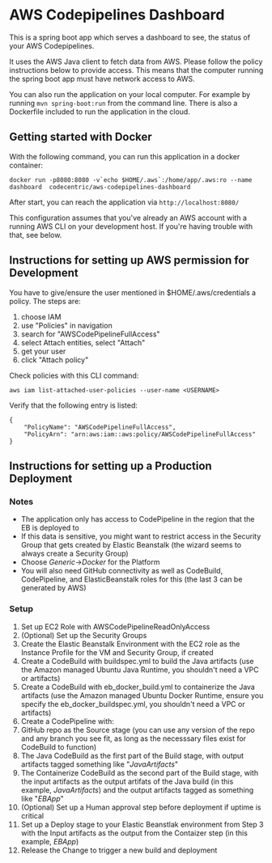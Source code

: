 # AWS Codepipelines Dashboard

This is a spring boot app which serves a dashboard to see, the status
of your AWS Codepipelines.

It uses the AWS Java client to fetch data from AWS. Please follow the
policy instructions below to provide access. This means that the computer
running the spring boot app must have network access to AWS.

You can also run the application on your local computer. For example 
by running `mvn spring-boot:run` from the command line. There is also
a Dockerfile included to run the application in the cloud.

## Getting started with Docker
With the following command, you can run this application in a docker container:
```
docker run -p8080:8080 -v`echo $HOME/.aws`:/home/app/.aws:ro --name dashboard  codecentric/aws-codepipelines-dashboard
```
After start, you can reach the application via
```http://localhost:8080/```

This configuration assumes that you've already an AWS account with a running
AWS CLI on your development host.  If you're having trouble with that, see below.

## Instructions for setting up AWS permission for Development

You have to give/ensure the user mentioned in $HOME/.aws/credentials
a policy. The steps are:

1) choose IAM
1) use "Policies" in navigation
1) search for "AWSCodePipelineFullAccess"
1) select Attach entities, select "Attach"
1) get your user
1) click "Attach policy"

Check policies with this CLI command:

```
aws iam list-attached-user-policies --user-name <USERNAME>
```

Verify that the following entry is listed:
```
{
    "PolicyName": "AWSCodePipelineFullAccess", 
    "PolicyArn": "arn:aws:iam::aws:policy/AWSCodePipelineFullAccess"
}
```


## Instructions for setting up a Production Deployment
### Notes ###
* The application only has access to CodePipeline in the region that the EB is deployed to
* If this data is sensitive, you might want to restrict access in the Security Group that gets created by Elastic Beanstalk (the wizard seems to always create a Security Group)
* Choose *Generic*->*Docker* for the Platform
* You will also need GitHub connectivity as well as CodeBuild, CodePipeline, and ElasticBeanstalk roles for this (the last 3 can be generated by AWS)

### Setup ###
1. Set up EC2 Role with AWSCodePipelineReadOnlyAccess
2. (Optional) Set up the Security Groups
3. Create the Elastic Beanstalk Environment with the EC2 role as the Instance Profile for the VM and Security Group, if created
4. Create a CodeBuild with buildspec.yml to build the Java artifacts  (use the Amazon managed Ubuntu Java Runtime, you shouldn't need a VPC or artifacts)
5. Create a CodeBuild with eb_docker_build.yml to containerize the Java artifacts (use the Amazon managed Ubuntu Docker Runtime, ensure you specify the eb_docker_buildspec.yml, you shouldn't need a VPC or artifacts)
6. Create a CodePipeline with:
  1. GitHub repo as the Source stage (you can use any version of the repo and any branch you see fit, as long as the necesssary files exist for CodeBuild to function)
  2. The Java CodeBuild as the first part of the Build stage, with output artifacts tagged something like "_JavaArtifacts_"
  3. The Containerize CodeBuild as the second part of the Build stage, with the input artifacts as the output artifats of the Java build (in this example, _JavaArtifacts_) and the output artifacts tagged as something like "_EBApp_"
  4. (Optional) Set up a Human approval step before deployment if uptime is critical
  5. Set up a Deploy stage to your Elastic Beanstlak environment from Step 3 with the Input artifacts as the output from the Contaizer step (in this example, _EBApp_)
7. Release the Change to trigger a new build and deployment